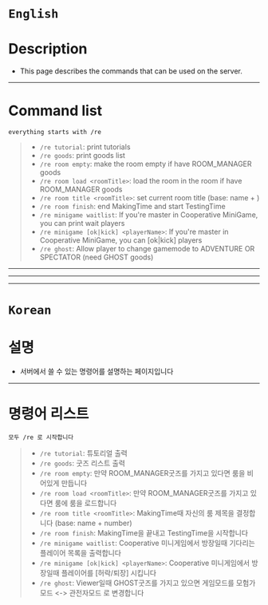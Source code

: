 # `English`
# Description
- This page describes the commands that can be used on the server.
---------
# Command list
`everything starts with /re`
> - `/re tutorial`: print tutorials
> - `/re goods`: print goods list
> - `/re room empty`: make the room empty if have ROOM_MANAGER goods
> - `/re room load <roomTitle>`: load the <roomTitle> room in the room if have ROOM_MANAGER goods
> - `/re room title <roomTitle>`: set current room title (base: name + <number>)
> - `/re room finish`: end MakingTime and start TestingTime
> - `/re minigame waitlist`: If you're master in Cooperative MiniGame, you can print wait players
> - `/re minigame [ok|kick] <playerName>`: If you're master in Cooperative MiniGame, you can [ok|kick] players
> - `/re ghost`: Allow player to change gamemode to ADVENTURE OR SPECTATOR (need GHOST goods)
---------
---------
---------
# `Korean`
# 설명
- 서버에서 쓸 수 있는 명령어를 설명하는 페이지입니다
---------
# 명령어 리스트
`모두 /re 로 시작합니다`
> - `/re tutorial`: 튜토리얼 출력
> - `/re goods`: 굿즈 리스트 출력
> - `/re room empty`: 만약 ROOM_MANAGER굿즈를 가지고 있다면 룸을 비어있게 만듭니다
> - `/re room load <roomTitle>`: 만약 ROOM_MANAGER굿즈를 가지고 있다면 룸에 <roomTitle>룸을 로드합니다
> - `/re room title <roomTitle>`: MakingTime때 자신의 룸 제목을 결정합니다 (base: name + number)
> - `/re room finish`: MakingTime을 끝내고 TestingTime을 시작합니다
> - `/re minigame waitlist`: Cooperative 미니게임에서 방장일때 기다리는 플레이어 목록을 출력합니다
> - `/re minigame [ok|kick] <playerName>`: Cooperative 미니게임에서 방장일때 플레이어를 [허락/퇴장] 시킵니다
> - `/re ghost`: Viewer일때 GHOST굿즈를 가지고 있으면 게임모드를 모험가모드 <-> 관전자모드 로 변경합니다
